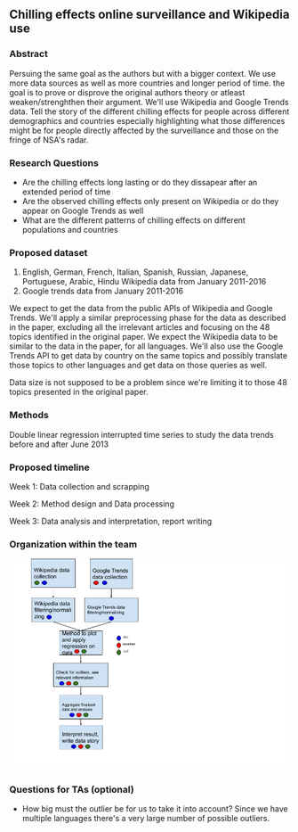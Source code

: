 ## Chilling effects online surveillance and Wikipedia use
### Abstract
Persuing the same goal as the authors but with a bigger context. We use more data sources as well as more countries and longer period of time. the goal is to prove or disprove the original authors theory or atleast weaken/strenghthen their argument. We'll use Wikipedia and Google Trends data. Tell the story of the different chilling effects for people across different demographics and countries especially highlighting what those differences might be for people directly affected by the surveillance and those on the fringe of NSA's radar. 

### Research Questions
- Are the chilling effects long lasting or do they dissapear after an extended period of time
- Are the observed chilling effects only present on Wikipedia or do they appear on Google Trends as well
- What are the different patterns of chilling effects on different populations and countries

### Proposed dataset
1. English, German, French, Italian, Spanish, Russian, Japanese, Portuguese, Arabic, Hindu Wikipedia data from January 2011-2016
2. Google trends data from January 2011-2016

We expect to get the data from the public APIs of Wikipedia and Google Trends. We'll apply a similar preprocessing phase for the data as described in the paper, excluding all the irrelevant articles and focusing on the 48 topics identified in the original paper. We expect the Wikipedia data to be similar to the data in the paper, for all languages. We'll also use the Google Trends API to get data by country on the same topics and possibly translate those topics to other languages and get data on those queries as well.  

Data size is not supposed to be a problem since we're limiting it to those 48 topics presented in the original paper.

### Methods

Double linear regression interrupted time series to study the data trends before and after June 2013

### Proposed timeline

Week 1: Data collection and scrapping

Week 2: Method design and Data processing

Week 3: Data analysis and interpretation, report writing

### Organization within the team
![TaskOrganization](./TaskOrganization.png)

### Questions for TAs (optional)

* How big must the outlier be for us to take it into account? Since we have multiple languages there's a very large number of possible outliers.